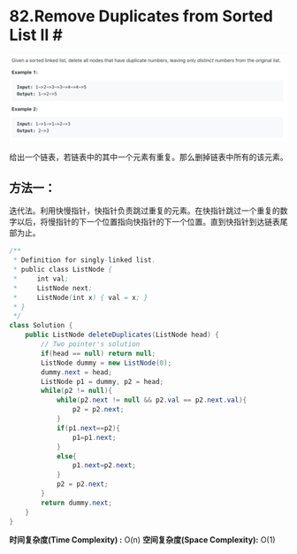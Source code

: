 # 82.Remove Duplicates from Sorted List II \#

![](.gitbook/assets/image%20%2825%29.png)

给出一个链表，若链表中的其中一个元素有重复。那么删掉链表中所有的该元素。

## 方法一：

迭代法。利用快慢指针，快指针负责跳过重复的元素。在快指针跳过一个重复的数字以后，将慢指针的下一个位置指向快指针的下一个位置。直到快指针到达链表尾部为止。

```java
/**
 * Definition for singly-linked list.
 * public class ListNode {
 *     int val;
 *     ListNode next;
 *     ListNode(int x) { val = x; }
 * }
 */
class Solution {
    public ListNode deleteDuplicates(ListNode head) {
        // Two pointer's solution
        if(head == null) return null;
        ListNode dummy = new ListNode(0);
        dummy.next = head;
        ListNode p1 = dummy, p2 = head;
        while(p2 != null){
            while(p2.next != null && p2.val == p2.next.val){
                p2 = p2.next;
            }
            if(p1.next==p2){
                p1=p1.next;
            }
            else{
                p1.next=p2.next;
            }
            p2 = p2.next;
        }
        return dummy.next;
    }
}
```

**时间复杂度\(Time Complexity\) :** O\(n\)          **空间复杂度\(Space Complexity\):** O\(1\)


